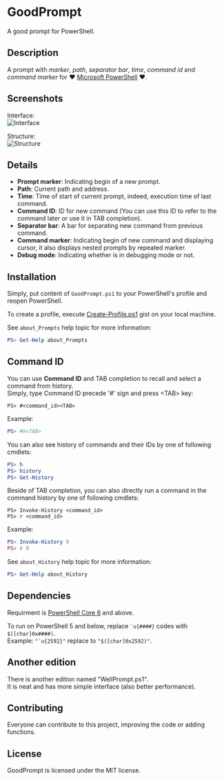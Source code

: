 # GoodPrompt
A good prompt for PowerShell.



## Description
A prompt with _marker_, _path_, _separator bar_, _time_, _command id_ and _command marker_ for :heart: [Microsoft PowerShell](https://microsoft.com/powershell) :heart:.



## Screenshots
Interface:  
![Interface](assets/interface.png)

Structure:  
![Structure](assets/structure.png)



## Details
- **Prompt marker**: Indicating begin of a new prompt.
- **Path**: Current path and address.
- **Time**: Time of start of current prompt, indeed, execution time of last command.
- **Command ID**: ID for new command (You can use this ID to refer to the command later or use it in TAB completion).
- **Separator bar**: A bar for separating new command from previous command.
- **Command marker**: Indicating begin of new command and displaying cursor, it also displays nested prompts by repeated marker.
- **Debug mode**: Indicating whether is in debugging mode or not.



## Installation
Simply, put content of `GoodPrompt.ps1` to your PowerShell's profile and reopen PowerShell.

To create a profile, execute [Create-Profile.ps1](https://gist.github.com/saleh-rahimzadeh/c8833ade49e10513ad9ac3df275aecdb) gist on your local machine.  

See `about_Prompts` help topic for more information:
```powershell
PS> Get-Help about_Prompts
```



## Command ID
You can use **Command ID** and TAB completion to recall and select a command from history.  
Simply, type Command ID precede '#' sign and press \<TAB\> key:
```
PS> #<command_id><TAB>
```
Example:
```powershell
PS> #9<TAB>
```

You can also see history of commands and their IDs by one of following cmdlets:
```powershell
PS> h
PS> history
PS> Get-History
```

Beside of TAB completion, you can also directly run a command in the command history by one of following cmdlets:
```
PS> Invoke-History <command_id>
PS> r <command_id>
```
Example:
```powershell
PS> Invoke-History 9
PS> r 9
```

See `about_History` help topic for more information:
```powershell
PS> Get-Help about_History
```



## Dependencies
Requirment is [PowerShell Core 6](https://github.com/powershell/powershell) and above.  

To run on PowerShell 5 and below, replace `` `u{####} `` codes with `$([char]0x####)`.  
Example: `` "`u{2592}" `` replace to `"$([char]0x2592)"`.



## Another edition
There is another edition named "WellPrompt.ps1".  
It is neat and has more simple interface (also better performance).



## Contributing
Everyone can contribute to this project, improving the code or adding functions. 



## License
GoodPrompt is licensed under the MIT license.
